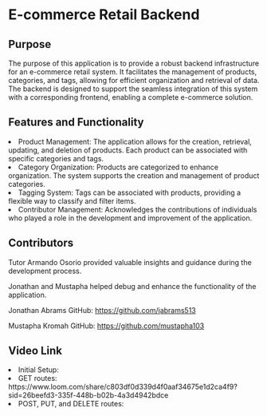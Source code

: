 # E-commerce Retail Backend

## Purpose

The purpose of this application is to provide a robust backend infrastructure for an e-commerce retail system. It facilitates the management of products, categories, and tags, allowing for efficient organization and retrieval of data. The backend is designed to support the seamless integration of this system with a corresponding frontend, enabling a complete e-commerce solution.

## Features and Functionality

<li>Product Management: The application allows for the creation, retrieval, updating, and deletion of products. Each product can be associated with specific categories and tags.</li>

<li>Category Organization: Products are categorized to enhance organization. The system supports the creation and management of product categories.</li>

<li>Tagging System: Tags can be associated with products, providing a flexible way to classify and filter items.</li>

<li>Contributor Management: Acknowledges the contributions of individuals who played a role in the development and improvement of the application.</li>

## Contributors

Tutor Armando Osorio provided valuable insights and guidance during the development process.

Jonathan and Mustapha helped debug and enhance the functionality of the application.

Jonathan Abrams
GitHub: https://github.com/jabrams513

Mustapha Kromah
GitHub: https://github.com/mustapha103

## Video Link

<li>Initial Setup: </li>
<li>GET routes: https://www.loom.com/share/c803df0d339d4f0aaf34675e1d2ca4f9?sid=26beefd3-335f-448b-b02b-4a3d4942bdce</li>
<li>POST, PUT, and DELETE routes: </li> 